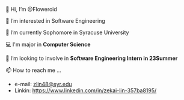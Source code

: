 👋 Hi, I’m @Floweroid

👀 I’m interested in Software Engineering

🏫 I’m currently Sophomore in Syracuse University

💻 I'm major in **Computer Science**

💞️ I’m looking to involve in **Software Engineering Intern in 23Summer**

📫 How to reach me ...
- e-mail: zlin48@syr.edu
- Linkin: https://www.linkedin.com/in/zekai-lin-357ba8195/


<!---
Floweroid/Floweroid is a ✨ special ✨ repository because its `README.md` (this file) appears on your GitHub profile.
You can click the Preview link to take a look at your changes.
--->
